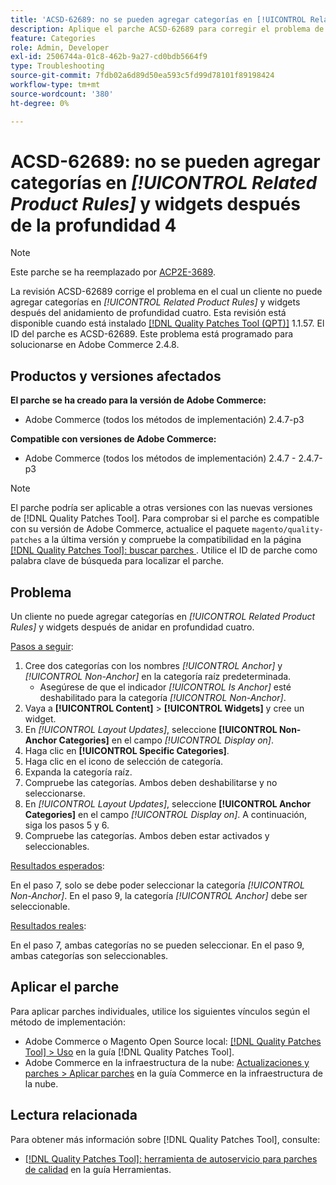 ```yaml
---
title: 'ACSD-62689: no se pueden agregar categorías en [!UICONTROL Related Product Rules] y widgets después de la profundidad 4'
description: Aplique el parche ACSD-62689 para corregir el problema de Adobe Commerce en el que un cliente no puede agregar categorías en [!UICONTROL Related Product Rules] y widgets después del anidamiento de profundidad cuatro.
feature: Categories
role: Admin, Developer
exl-id: 2506744a-01c8-462b-9a27-cd0bdb5664f9
type: Troubleshooting
source-git-commit: 7fdb02a6d89d50ea593c5fd99d78101f89198424
workflow-type: tm+mt
source-wordcount: '380'
ht-degree: 0%

---
```


# ACSD-62689: no se pueden agregar categorías en *[!UICONTROL Related Product Rules]* y widgets después de la profundidad 4

>[!NOTE]
>
>Este parche se ha reemplazado por [ACP2E-3689](/help/tools/quality-patches-tool/patches-available-in-qpt/v1-1-61/acp2e-3689-issues-with-category-tree-display-reflect-anchor-non-anchor-relationships.md).

La revisión ACSD-62689 corrige el problema en el cual un cliente no puede agregar categorías en *[!UICONTROL Related Product Rules]* y widgets después del anidamiento de profundidad cuatro. Esta revisión está disponible cuando está instalado [[!DNL Quality Patches Tool (QPT)]](/help/tools/quality-patches-tool/quality-patches-tool-to-self-serve-quality-patches.md) 1.1.57. El ID del parche es ACSD-62689. Este problema está programado para solucionarse en Adobe Commerce 2.4.8.

## Productos y versiones afectados

**El parche se ha creado para la versión de Adobe Commerce:**

* Adobe Commerce (todos los métodos de implementación) 2.4.7-p3

**Compatible con versiones de Adobe Commerce:**

* Adobe Commerce (todos los métodos de implementación) 2.4.7 - 2.4.7-p3

>[!NOTE]
>
>El parche podría ser aplicable a otras versiones con las nuevas versiones de [!DNL Quality Patches Tool]. Para comprobar si el parche es compatible con su versión de Adobe Commerce, actualice el paquete `magento/quality-patches` a la última versión y compruebe la compatibilidad en la página [[!DNL Quality Patches Tool]: buscar parches ](https://experienceleague.adobe.com/tools/commerce-quality-patches/index.html?lang=es). Utilice el ID de parche como palabra clave de búsqueda para localizar el parche.

## Problema

Un cliente no puede agregar categorías en *[!UICONTROL Related Product Rules]* y widgets después de anidar en profundidad cuatro.

<u>Pasos a seguir</u>:

1. Cree dos categorías con los nombres *[!UICONTROL Anchor]* y *[!UICONTROL Non-Anchor]* en la categoría raíz predeterminada.
   * Asegúrese de que el indicador *[!UICONTROL Is Anchor]* esté deshabilitado para la categoría *[!UICONTROL Non-Anchor]*.
1. Vaya a **[!UICONTROL Content]** > **[!UICONTROL Widgets]** y cree un widget.
1. En *[!UICONTROL Layout Updates]*, seleccione **[!UICONTROL Non-Anchor Categories]** en el campo *[!UICONTROL Display on]*.
1. Haga clic en **[!UICONTROL Specific Categories]**.
1. Haga clic en el icono de selección de categoría.
1. Expanda la categoría raíz.
1. Compruebe las categorías. Ambos deben deshabilitarse y no seleccionarse.
1. En *[!UICONTROL Layout Updates]*, seleccione **[!UICONTROL Anchor Categories]** en el campo *[!UICONTROL Display on]*. A continuación, siga los pasos 5 y 6.
1. Compruebe las categorías. Ambos deben estar activados y seleccionables.

<u>Resultados esperados</u>:

En el paso 7, solo se debe poder seleccionar la categoría *[!UICONTROL Non-Anchor]*. En el paso 9, la categoría *[!UICONTROL Anchor]* debe ser seleccionable.

<u>Resultados reales</u>:

En el paso 7, ambas categorías no se pueden seleccionar. En el paso 9, ambas categorías son seleccionables.

## Aplicar el parche

Para aplicar parches individuales, utilice los siguientes vínculos según el método de implementación:

* Adobe Commerce o Magento Open Source local: [[!DNL Quality Patches Tool] > Uso](/help/tools/quality-patches-tool/usage.md) en la guía [!DNL Quality Patches Tool].
* Adobe Commerce en la infraestructura de la nube: [Actualizaciones y parches > Aplicar parches](https://experienceleague.adobe.com/docs/commerce-cloud-service/user-guide/develop/upgrade/apply-patches.html?lang=es) en la guía Commerce en la infraestructura de la nube.


## Lectura relacionada

Para obtener más información sobre [!DNL Quality Patches Tool], consulte:

* [[!DNL Quality Patches Tool]: herramienta de autoservicio para parches de calidad](/help/tools/quality-patches-tool/quality-patches-tool-to-self-serve-quality-patches.md) en la guía Herramientas.

